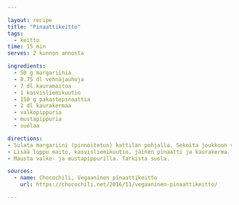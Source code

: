 ```yaml
---

layout: recipe
title: "Pinaattikeitto"
tags:
  - keitto
time: 15 min
serves: 2 kunnon annosta

ingredients:
  - 50 g margariinia
  - 0.75 dl vehnäjauhoja
  - 7 dl kauramaitoa
  - 1 kasvisliemikuutio
  - 150 g pakastepinaattia
  - 2 dl kaurakermaa
  - valkopippuria
  - mustapippuria
  - suolaa

directions:
- Sulata margariini (pinnoitetun) kattilan pohjalla. Sekoita joukkoon vehnäjauhot. Lisää noin puolet maidosta ja sekoita vispilän avulla kunnes seos on tasaista ja kiehuu.
- Lisää loppu maito, kasvisliemikuutio, jäinen pinaatti ja kaurakerma. Keitä muutaman minuutin ajan välillä sekoitellen.
- Mausta valko- ja mustapippurilla. Tarkista suola.

sources:
  - name: Chocochili, Vegaaninen pinaattikeitto
    url: https://chocochili.net/2016/11/vegaaninen-pinaattikeitto/

---
```


